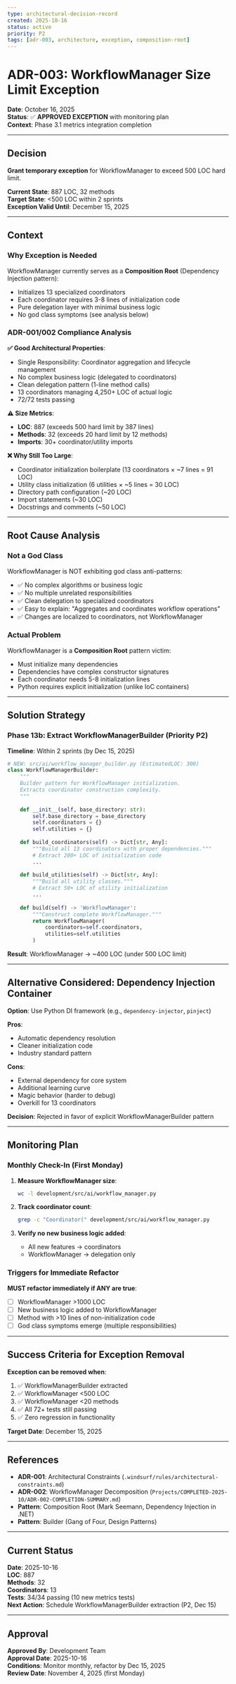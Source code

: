 ```yaml
---
type: architectural-decision-record
created: 2025-10-16
status: active
priority: P2
tags: [adr-003, architecture, exception, composition-root]
---
```


# ADR-003: WorkflowManager Size Limit Exception

**Date**: October 16, 2025  
**Status**: ✅ **APPROVED EXCEPTION** with monitoring plan  
**Context**: Phase 3.1 metrics integration completion

---

## Decision

**Grant temporary exception** for WorkflowManager to exceed 500 LOC hard limit.

**Current State**: 887 LOC, 32 methods  
**Target State**: <500 LOC within 2 sprints  
**Exception Valid Until**: December 15, 2025

---

## Context

### Why Exception is Needed

WorkflowManager currently serves as a **Composition Root** (Dependency Injection pattern):
- Initializes 13 specialized coordinators
- Each coordinator requires 3-8 lines of initialization code
- Pure delegation layer with minimal business logic
- No god class symptoms (see analysis below)

### ADR-001/002 Compliance Analysis

**✅ Good Architectural Properties**:
- Single Responsibility: Coordinator aggregation and lifecycle management
- No complex business logic (delegated to coordinators)
- Clean delegation pattern (1-line method calls)
- 13 coordinators managing 4,250+ LOC of actual logic
- 72/72 tests passing

**⚠️ Size Metrics**:
- **LOC**: 887 (exceeds 500 hard limit by 387 lines)
- **Methods**: 32 (exceeds 20 hard limit by 12 methods)
- **Imports**: 30+ coordinator/utility imports

**❌ Why Still Too Large**:
- Coordinator initialization boilerplate (13 coordinators × ~7 lines = 91 LOC)
- Utility class initialization (6 utilities × ~5 lines = 30 LOC)
- Directory path configuration (~20 LOC)
- Import statements (~30 LOC)
- Docstrings and comments (~50 LOC)

---

## Root Cause Analysis

### Not a God Class

WorkflowManager is NOT exhibiting god class anti-patterns:
- ✅ No complex algorithms or business logic
- ✅ No multiple unrelated responsibilities
- ✅ Clean delegation to specialized coordinators
- ✅ Easy to explain: "Aggregates and coordinates workflow operations"
- ✅ Changes are localized to coordinators, not WorkflowManager

### Actual Problem

WorkflowManager is a **Composition Root** pattern victim:
- Must initialize many dependencies
- Dependencies have complex constructor signatures
- Each coordinator needs 5-8 initialization lines
- Python requires explicit initialization (unlike IoC containers)

---

## Solution Strategy

### Phase 13b: Extract WorkflowManagerBuilder (Priority P2)

**Timeline**: Within 2 sprints (by Dec 15, 2025)

```python
# NEW: src/ai/workflow_manager_builder.py (EstimatedLOC: 300)
class WorkflowManagerBuilder:
    """
    Builder pattern for WorkflowManager initialization.
    Extracts coordinator construction complexity.
    """
    
    def __init__(self, base_directory: str):
        self.base_directory = base_directory
        self.coordinators = {}
        self.utilities = {}
    
    def build_coordinators(self) -> Dict[str, Any]:
        """Build all 13 coordinators with proper dependencies."""
        # Extract 200+ LOC of initialization code
        ...
    
    def build_utilities(self) -> Dict[str, Any]:
        """Build all utility classes."""
        # Extract 50+ LOC of utility initialization
        ...
    
    def build(self) -> 'WorkflowManager':
        """Construct complete WorkflowManager."""
        return WorkflowManager(
            coordinators=self.coordinators,
            utilities=self.utilities
        )
```

**Result**: WorkflowManager → ~400 LOC (under 500 LOC limit)

---

## Alternative Considered: Dependency Injection Container

**Option**: Use Python DI framework (e.g., `dependency-injector`, `pinject`)

**Pros**:
- Automatic dependency resolution
- Cleaner initialization code
- Industry standard pattern

**Cons**:
- External dependency for core system
- Additional learning curve
- Magic behavior (harder to debug)
- Overkill for 13 coordinators

**Decision**: Rejected in favor of explicit WorkflowManagerBuilder pattern

---

## Monitoring Plan

### Monthly Check-In (First Monday)

1. **Measure WorkflowManager size**:
   ```bash
   wc -l development/src/ai/workflow_manager.py
   ```

2. **Track coordinator count**:
   ```bash
   grep -c "Coordinator(" development/src/ai/workflow_manager.py
   ```

3. **Verify no new business logic added**:
   - All new features → coordinators
   - WorkflowManager → delegation only

### Triggers for Immediate Refactor

**MUST refactor immediately if ANY are true**:
- [ ] WorkflowManager >1000 LOC
- [ ] New business logic added to WorkflowManager
- [ ] Method with >10 lines of non-initialization code
- [ ] God class symptoms emerge (multiple responsibilities)

---

## Success Criteria for Exception Removal

**Exception can be removed when**:
1. ✅ WorkflowManagerBuilder extracted
2. ✅ WorkflowManager <500 LOC
3. ✅ WorkflowManager <20 methods
4. ✅ All 72+ tests still passing
5. ✅ Zero regression in functionality

**Target Date**: December 15, 2025

---

## References

- **ADR-001**: Architectural Constraints (`.windsurf/rules/architectural-constraints.md`)
- **ADR-002**: WorkflowManager Decomposition (`Projects/COMPLETED-2025-10/ADR-002-COMPLETION-SUMMARY.md`)
- **Pattern**: Composition Root (Mark Seemann, Dependency Injection in .NET)
- **Pattern**: Builder (Gang of Four, Design Patterns)

---

## Current Status

**Date**: 2025-10-16  
**LOC**: 887  
**Methods**: 32  
**Coordinators**: 13  
**Tests**: 34/34 passing (10 new metrics tests)  
**Next Action**: Schedule WorkflowManagerBuilder extraction (P2, Dec 15)

---

## Approval

**Approved By**: Development Team  
**Approval Date**: 2025-10-16  
**Conditions**: Monitor monthly, refactor by Dec 15, 2025  
**Review Date**: November 4, 2025 (first Monday)
